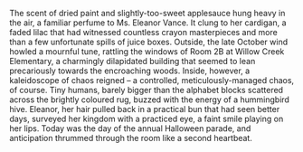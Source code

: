The scent of dried paint and slightly-too-sweet applesauce hung heavy in the air, a familiar perfume to Ms. Eleanor Vance.  It clung to her cardigan, a faded lilac that had witnessed countless crayon masterpieces and more than a few unfortunate spills of juice boxes.  Outside, the late October wind howled a mournful tune, rattling the windows of Room 2B at Willow Creek Elementary, a charmingly dilapidated building that seemed to lean precariously towards the encroaching woods.  Inside, however, a kaleidoscope of chaos reigned – a controlled, meticulously-managed chaos, of course.  Tiny humans, barely bigger than the alphabet blocks scattered across the brightly coloured rug, buzzed with the energy of a hummingbird hive.  Eleanor, her hair pulled back in a practical bun that had seen better days, surveyed her kingdom with a practiced eye, a faint smile playing on her lips.  Today was the day of the annual Halloween parade, and anticipation thrummed through the room like a second heartbeat.
